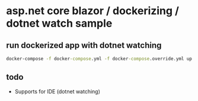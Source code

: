 # asp.net core blazor / dockerizing / dotnet watch sample

## run dockerized app with dotnet watching

```cmd
docker-compose -f docker-compose.yml -f docker-compose.override.yml up --build
```

## todo

* Supports for IDE (dotnet watching)
